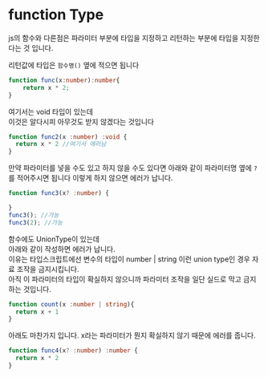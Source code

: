 # function Type

js의 함수와 다른점은 파라미터 부분에 타입을 지정하고 리턴하는 부분에 타입을 지정한다는 것 입니다.

리턴값에 타입은 `함수명()` 옆에 적으면 됩니다

```ts
function func(x:number):number{
    return x * 2;
}
```

여기서는 void 타입이 있는데<br>
이것은 알다시피 아무것도 받지 않겠다는 것입니다

```ts
function func2(x :number) :void { 
  return x * 2 //여기서 에러남 
} 
```

만약 파라미터를 넣을 수도 있고 하지 않을 수도 있다면 아래와 같이 파라미터명 옆에 `?`를 적어주시면 됩니다
이렇게 하지 않으면 에러가 납니다.

```ts
function func3(x? :number) { 

}
func3(); //가능
func3(2); //가능
```

함수에도 UnionType이 있는데<br>
아래와 같이 작성하면 에러가 납니다.<br>
이유는 타입스크립트에선 변수의 타입이 number | string 이런 union type인 경우 자료 조작을 금지시킵니다.<br>
아직 이 파라미터의 타입이 확실하지 않으니까 파라미터 조작을 일단 실드로 막고 금지하는 것입니다.

```ts
function count(x :number | string){ 
  return x + 1 
} 
```

아래도 마찬가지 입니다.
x라는 파라미터가 뭔지 확실하지 않기 때문에 에러를 줍니다.

```ts
function func4(x? :number) :number { 
  return x * 2 
}  
```